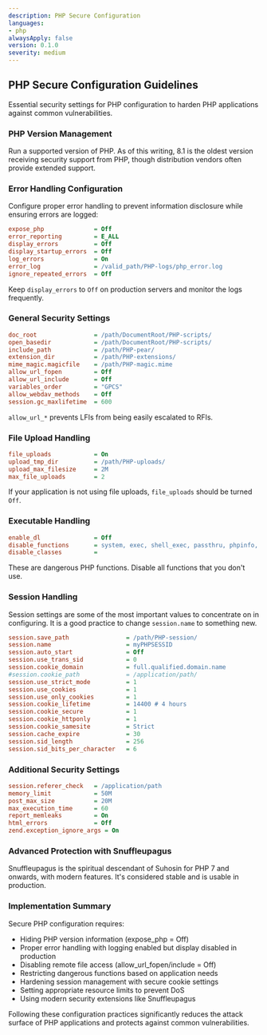 ```yaml
---
description: PHP Secure Configuration
languages:
- php
alwaysApply: false
version: 0.1.0
severity: medium
---
```


## PHP Secure Configuration Guidelines

Essential security settings for PHP configuration to harden PHP applications against common vulnerabilities.

### PHP Version Management

Run a supported version of PHP. As of this writing, 8.1 is the oldest version receiving security support from PHP, though distribution vendors often provide extended support.

### Error Handling Configuration

Configure proper error handling to prevent information disclosure while ensuring errors are logged:

```ini
expose_php              = Off
error_reporting         = E_ALL
display_errors          = Off
display_startup_errors  = Off
log_errors              = On
error_log               = /valid_path/PHP-logs/php_error.log
ignore_repeated_errors  = Off
```

Keep `display_errors` to `Off` on production servers and monitor the logs frequently.

### General Security Settings

```ini
doc_root                = /path/DocumentRoot/PHP-scripts/
open_basedir            = /path/DocumentRoot/PHP-scripts/
include_path            = /path/PHP-pear/
extension_dir           = /path/PHP-extensions/
mime_magic.magicfile    = /path/PHP-magic.mime
allow_url_fopen         = Off
allow_url_include       = Off
variables_order         = "GPCS"
allow_webdav_methods    = Off
session.gc_maxlifetime  = 600
```

`allow_url_*` prevents LFIs from being easily escalated to RFIs.

### File Upload Handling

```ini
file_uploads            = On
upload_tmp_dir          = /path/PHP-uploads/
upload_max_filesize     = 2M
max_file_uploads        = 2
```

If your application is not using file uploads, `file_uploads` should be turned `Off`.

### Executable Handling

```ini
enable_dl               = Off
disable_functions       = system, exec, shell_exec, passthru, phpinfo, show_source, highlight_file, popen, proc_open, fopen_with_path, dbmopen, dbase_open, putenv, move_uploaded_file, chdir, mkdir, rmdir, chmod, rename, filepro, filepro_rowcount, filepro_retrieve, posix_mkfifo
disable_classes         =
```

These are dangerous PHP functions. Disable all functions that you don't use.

### Session Handling

Session settings are some of the most important values to concentrate on in configuring. It is a good practice to change `session.name` to something new.

```ini
session.save_path                = /path/PHP-session/
session.name                     = myPHPSESSID
session.auto_start               = Off
session.use_trans_sid            = 0
session.cookie_domain            = full.qualified.domain.name
#session.cookie_path             = /application/path/
session.use_strict_mode          = 1
session.use_cookies              = 1
session.use_only_cookies         = 1
session.cookie_lifetime          = 14400 # 4 hours
session.cookie_secure            = 1
session.cookie_httponly          = 1
session.cookie_samesite          = Strict
session.cache_expire             = 30
session.sid_length               = 256
session.sid_bits_per_character   = 6
```

### Additional Security Settings

```ini
session.referer_check   = /application/path
memory_limit            = 50M
post_max_size           = 20M
max_execution_time      = 60
report_memleaks         = On
html_errors             = Off
zend.exception_ignore_args = On
```

### Advanced Protection with Snuffleupagus

Snuffleupagus is the spiritual descendant of Suhosin for PHP 7 and onwards, with modern features. It's considered stable and is usable in production.

### Implementation Summary

Secure PHP configuration requires:
- Hiding PHP version information (expose_php = Off)
- Proper error handling with logging enabled but display disabled in production
- Disabling remote file access (allow_url_fopen/include = Off)
- Restricting dangerous functions based on application needs
- Hardening session management with secure cookie settings
- Setting appropriate resource limits to prevent DoS
- Using modern security extensions like Snuffleupagus

Following these configuration practices significantly reduces the attack surface of PHP applications and protects against common vulnerabilities.